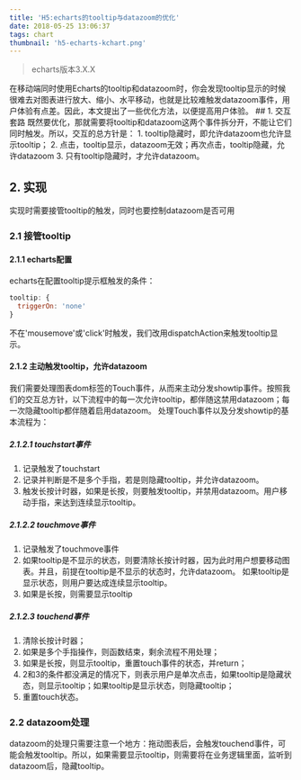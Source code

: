 ```yaml
---
title: 'H5:echarts的tooltip与datazoom的优化'
date: 2018-05-25 13:06:37
tags: chart
thumbnail: 'h5-echarts-kchart.png'
---
```

> echarts版本3.X.X
<div style="text-align: center">
  <amp-img src="h5-echarts-kchart.png"
  width="670" height="225" layout="responsive"></amp-img>
</div>
在移动端同时使用Echarts的tooltip和datazoom时，你会发现tooltip显示的时候很难去对图表进行放大、缩小、水平移动，也就是比较难触发datazoom事件，用户体验有点差。因此，本文提出了一些优化方法，以便提高用户体验。
<!--more-->
## 1. 交互套路
既然要优化，那就需要将tooltip和datazoom这两个事件拆分开，不能让它们同时触发。所以，交互的总方针是：
1. tooltip隐藏时，即允许datazoom也允许显示tooltip；
2. 点击，tooltip显示，datazoom无效；再次点击，tooltip隐藏，允许datazoom
3. 只有tooltip隐藏时，才允许datazoom。

## 2. 实现
实现时需要接管tooltip的触发，同时也要控制datazoom是否可用

### 2.1 接管tooltip

#### 2.1.1 echarts配置
echarts在配置tooltip提示框触发的条件：
```js
tooltip: {
  triggerOn: 'none'
}
```
不在'mousemove'或'click'时触发，我们改用dispatchAction来触发tooltip显示。

#### 2.1.2 主动触发tooltip，允许datazoom
我们需要处理图表dom标签的Touch事件，从而来主动分发showtip事件。按照我们的交互总方针，以下流程中的每一次允许tooltip，都伴随这禁用datazoom；每一次隐藏tooltip都伴随着启用datazoom。
处理Touch事件以及分发showtip的基本流程为：
##### 2.1.2.1 touchstart事件
1. 记录触发了touchstart
2. 记录并判断是不是多个手指，若是则隐藏tooltip，并允许datazoom。
3. 触发长按计时器，如果是长按，则要触发tooltip，并禁用datazoom。用户移动手指，来达到连续显示tooltip。

##### 2.1.2.2 touchmove事件
1. 记录触发了touchmove事件
2. 如果tooltip是不显示的状态，则要清除长按计时器，因为此时用户想要移动图表。并且，前提在tooltip是不显示的状态时，允许datazoom。
   如果tooltip是显示状态，则用户要达成连续显示tooltip。
3. 如果是长按，则需要显示tooltip

##### 2.1.2.3 touchend事件
1. 清除长按计时器；
2. 如果是多个手指操作，则函数结束，剩余流程不用处理；
3. 如果是长按，则显示tooltip，重置touch事件的状态，并return；
4. 2和3的条件都没满足的情况下，则表示用户是单次点击，如果tooltip是隐藏状态，则显示tooltip；如果tooltip是显示状态，则隐藏tooltip；
5. 重置touch状态。

### 2.2 datazoom处理
datazoom的处理只需要注意一个地方：拖动图表后，会触发touchend事件，可能会触发tooltip。所以，如果需要显示tooltip，则需要将在业务逻辑里面，监听到datazoom后，隐藏tooltip。
